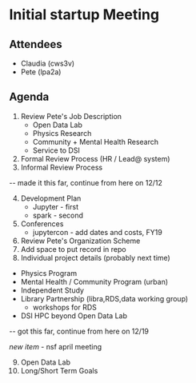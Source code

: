 # Initial startup Meeting

## Attendees
* Claudia (cws3v)
* Pete (lpa2a)

## Agenda
1. Review Pete's Job Description
    * Open Data Lab
    * Physics Research
    * Community + Mental Health Research
    * Service to DSI
2. Formal Review Process (HR / Lead@ system)
3. Informal Review Process

-- made it this far, continue from here on 12/12

4. Development Plan
    * Jupyter - first 
    * spark - second
5. Conferences
    * jupytercon - add dates and costs, FY19
6. Review Pete's Organization Scheme
7. Add space to put record in repo
8. Individual project details (probably next time)
  * Physics Program
  * Mental Health / Community Program (urban)
  * Independent Study
  * Library Partnership (libra,RDS,data working group)
    * workshops for RDS
  * DSI HPC beyond Open Data Lab

-- got this far, continue from here on 12/19

*new item* - nsf april meeting

9. Open Data Lab
10. Long/Short Term Goals
